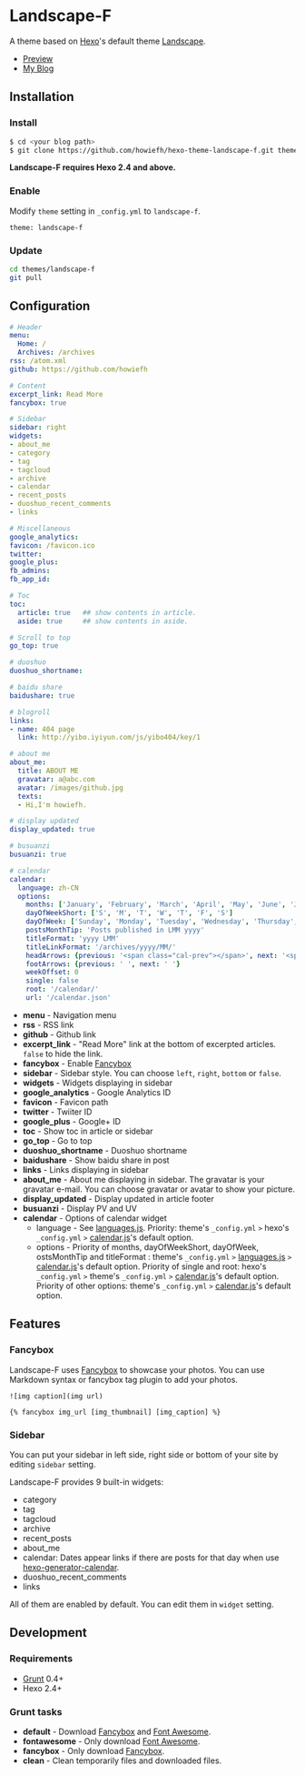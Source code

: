 # Landscape-F

A theme based on [Hexo]'s default theme [Landscape].

- [Preview](http://howiefh.github.io/hexo-theme-landscape-f/)
- [My Blog](http://howiefh.github.io/2014/04/20/hexo-optimize-and-my-theme-landscape-f/)

## Installation

### Install

``` bash
$ cd <your blog path>
$ git clone https://github.com/howiefh/hexo-theme-landscape-f.git themes/landscape-f
```

**Landscape-F requires Hexo 2.4 and above.**

### Enable

Modify `theme` setting in `_config.yml` to `landscape-f`.

```
theme: landscape-f
```

### Update

``` bash
cd themes/landscape-f
git pull
```

## Configuration

``` yml
# Header
menu:
  Home: /
  Archives: /archives
rss: /atom.xml
github: https://github.com/howiefh

# Content
excerpt_link: Read More
fancybox: true

# Sidebar
sidebar: right
widgets:
- about_me
- category
- tag
- tagcloud
- archive
- calendar
- recent_posts
- duoshuo_recent_comments
- links

# Miscellaneous
google_analytics:
favicon: /favicon.ico
twitter:
google_plus:
fb_admins:
fb_app_id:

# Toc
toc:
  article: true   ## show contents in article.
  aside: true     ## show contents in aside.

# Scroll to top
go_top: true

# duoshuo
duoshuo_shortname: 

# baidu share
baidushare: true

# blogroll
links:
- name: 404 page
  link: http://yibo.iyiyun.com/js/yibo404/key/1

# about me
about_me:
  title: ABOUT ME
  gravatar: a@abc.com
  avatar: /images/github.jpg
  texts:
  - Hi,I'm howiefh.

# display updated
display_updated: true

# busuanzi
busuanzi: true

# calendar
calendar:
  language: zh-CN
  options:
    months: ['January', 'February', 'March', 'April', 'May', 'June', 'July', 'August', 'September', 'October', 'November', 'December']
    dayOfWeekShort: ['S', 'M', 'T', 'W', 'T', 'F', 'S']
    dayOfWeek: ['Sunday', 'Monday', 'Tuesday', 'Wednesday', 'Thursday', 'Friday', 'Saturday']
    postsMonthTip: 'Posts published in LMM yyyy'
    titleFormat: 'yyyy LMM'
    titleLinkFormat: '/archives/yyyy/MM/'
    headArrows: {previous: '<span class="cal-prev"></span>', next: '<span class="cal-next"></span>'}
    footArrows: {previous: ' ', next: ' '}
    weekOffset: 0
    single: false
    root: '/calendar/'
    url: '/calendar.json'
```

- **menu** - Navigation menu
- **rss** - RSS link
- **github** - Github link
- **excerpt_link** - "Read More" link at the bottom of excerpted articles. `false` to hide the link.
- **fancybox** - Enable [Fancybox]
- **sidebar** - Sidebar style. You can choose `left`, `right`, `bottom` or `false`.
- **widgets** - Widgets displaying in sidebar
- **google_analytics** - Google Analytics ID
- **favicon** - Favicon path
- **twitter** - Twiiter ID
- **google_plus** - Google+ ID
- **toc** - Show toc in article or sidebar
- **go_top** - Go to top
- **duoshuo_shortname** - Duoshuo shortname
- **baidushare** - Show baidu share in post
- **links** - Links displaying in sidebar
- **about_me** - About me displaying in sidebar. The gravatar is your gravatar e-mail. You can choose gravatar or avatar to show your picture.
- **display_updated** - Display updated in article footer
- **busuanzi** - Display PV and UV
- **calendar** - Options of calendar widget
    - language - See [languages.js]. Priority: theme's `_config.yml` `>` hexo's `_config.yml` `>` [calendar.js]'s default option.
    - options - Priority of months, dayOfWeekShort, dayOfWeek, ostsMonthTip and titleFormat : theme's `_config.yml` `>` [languages.js] `>` [calendar.js]'s default option. Priority of single and root: hexo's `_config.yml` `>` theme's `_config.yml` `>` [calendar.js]'s default option. Priority of other options: theme's `_config.yml` `>` [calendar.js]'s default option.

## Features

### Fancybox

Landscape-F uses [Fancybox] to showcase your photos. You can use Markdown syntax or fancybox tag plugin to add your photos.

```
![img caption](img url)

{% fancybox img_url [img_thumbnail] [img_caption] %}
```

### Sidebar

You can put your sidebar in left side, right side or bottom of your site by editing `sidebar` setting.

Landscape-F provides 9 built-in widgets:

- category
- tag
- tagcloud
- archive
- recent_posts
- about_me
- calendar: Dates appear links if there are posts for that day when use [hexo-generator-calendar].
- duoshuo_recent_comments
- links

All of them are enabled by default. You can edit them in `widget` setting.

## Development

### Requirements

- [Grunt] 0.4+
- Hexo 2.4+

### Grunt tasks

- **default** - Download [Fancybox] and [Font Awesome].
- **fontawesome** - Only download [Font Awesome].
- **fancybox** - Only download [Fancybox].
- **clean** - Clean temporarily files and downloaded files.

[Hexo]: https://hexo.io/
[Fancybox]: http://fancyapps.com/fancybox/
[Font Awesome]: http://fontawesome.io/
[Grunt]: http://gruntjs.com/
[Landscape]: https://github.com/hexojs/hexo-theme-landscape
[hexo-generator-calendar]: https://github.com/howiefh/hexo-generator-calendar
[languages.js]:https://github.com/howiefh/hexo-theme-landscape-f/blob/master/source/js/languages.js
[calendar.js]:https://github.com/howiefh/hexo-theme-landscape-f/blob/master/source/js/calendar.js
